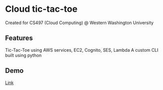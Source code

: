 # Cloud tic-tac-toe

Created for CS497 (Cloud Computing) @ Western Washington University

## Features
Tic-Tac-Toe using AWS services, EC2, Cognito, SES, Lambda
A custom CLI built using python

## Demo
[Link](https://www.dropbox.com/scl/fi/2dpzu2egwefkngpa3td35/Cloud-tic-tac-toe-video-demo.mp4?rlkey=8upoq5rs80ryrmzs2yy3d8p2n&st=mhqh8ztd&dl=0)
